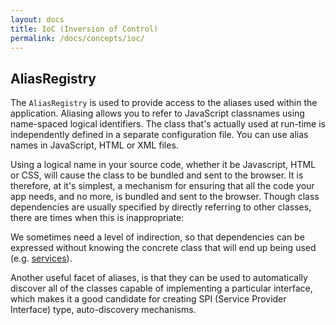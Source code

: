 ```yaml
---
layout: docs
title: IoC (Inversion of Control)
permalink: /docs/concepts/ioc/
---
```


## AliasRegistry

The `AliasRegistry` is used to provide access to the aliases used within the application. Aliasing allows you to refer to JavaScript classnames using name-spaced logical identifiers.  The class that's actually used at run-time is independently defined in a separate configuration file. You can use alias names in JavaScript, HTML or XML files.

Using a logical name in your source code, whether it be Javascript, HTML or CSS, will cause the class to be bundled and sent to the browser. It is therefore, at it's simplest, a mechanism for ensuring that all the code your app needs, and no more, is bundled and sent to the browser. Though class dependencies are usually specified by directly referring to other classes, there are times when this is inappropriate:

We sometimes need a level of indirection, so that dependencies can be expressed without knowing the concrete class that will end up being used (e.g. [services](/docs/concepts/services)).

Another useful facet of aliases, is that they can be used to automatically discover all of the classes capable of implementing a particular interface, which makes it a good candidate for creating SPI (Service Provider Interface) type, auto-discovery mechanisms.
